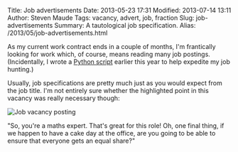 Title: Job advertisements
Date: 2013-05-23 17:31
Modified: 2013-07-14 13:11
Author: Steven Maude
Tags: vacancy, advert, job, fraction
Slug: job-advertisements
Summary: A tautological job specification.
Alias: /2013/05/job-advertisements.html

As my current work contract ends in a couple of months, I'm frantically
looking for work which, of course, means reading many job postings.
(Incidentally, I wrote a [Python
script](https://github.com/StevenMaude/naturejobs_scraper/) earlier this
year to help expedite my job hunting.)

Usually, job specifications are pretty much just as you would expect
from the job title. I'm not entirely sure whether the highlighted point
in this vacancy was really necessary though:

![Job vacancy posting]({filename}/images/Job_specification.png)

"So, you're a maths expert. That's great for this role! Oh, one final
thing, if we happen to have a cake day at the office, are you going to
be able to ensure that everyone gets an equal share?"
